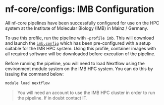 # nf-core/configs: IMB Configuration

All nf-core pipelines have been successfully configured for use on the HPC system at the Institute of Molecular Biology (IMB) in Mainz / Germany.

To use this profile, run the pipeline with `-profile imb`. This will download and launch the [`imb.config`](../conf/imb.config) which has been pre-configured with a setup suitable for the IMB HPC system. Using this profile, container images with all required software will be downloaded before execution of the pipeline.

Before running the pipeline, you will need to load Nextflow using the environment module system on the IMB HPC system. You can do this by issuing the command below:

```bash
module load nextflow
```

> You will need an account to use the IMB HPC cluster in order to run the pipeline. If in doubt contact IT.
